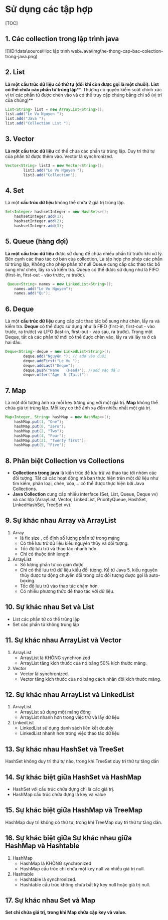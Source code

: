 # Sử dụng các tập hợp

[TOC]

## 1. Các collection trong lập trình java 

![](D:\data\source\Học lập trình web\Java\img\he-thong-cap-bac-colection-trong-java.png)

## 2. List 

**Là một** **cấu trúc dữ liệu** **có thứ tự (đôi khi còn được gọi là một chuỗi).** **List có thể chứa các phần tử trùng lặp****. Thường có quyền kiểm soát chính xác vị trí các phần tử được chèn vào và có thể truy cập chúng bằng chỉ số (vị trí của chúng)**

```java
List<String> list = new ArrayList<String>();
list.add("Le Vu Nguyen ");
list.add("Java ");
list.add("Collection List ");
```

## 3. Vector 

**Là một** **cấu trúc dữ liệu** có thể chứa các phần tử trùng lặp. Duy trì thứ tự của phần tử được thêm vào. Vector là synchronized.

```java
Vector<String> list3 = new Vector<String>();
        list3.add("Le Vu Nguyen ");
        list3.add("Collection");
```

## 4. Set 

Là một **cấu trúc dữ liệu** không thể chứa 2 giá trị trùng lặp.

```java
Set<Integer> hashsetInteger = new HashSet<>();
    hashsetInteger.add(1);
    hashsetInteger.add(2);
    hashsetInteger.add(3);
```

## 5. Queue (hàng đợi) 

**Là một** **cấu trúc dữ liệu** được sử dụng để chứa nhiều phần tử trước khi xử lý. Bên cạnh các thao tác cơ bản của collection, Là tập hợp cho phép các phần tử trùng lặp, Không cho phép phần tử null Queue cung cấp các thao tác bổ sung như chèn, lấy ra và kiểm tra. Queue có thể được sử dụng như là FIFO (first-in, first-out - vào trước, ra trước).

```java
 Queue<String> names = new LinkedList<String>();
    names.add("Le Vu Nguyen");
    names.add("Qu");
```

## 6. Deque 

Là một **cấu trúc dữ liệu** cung cấp các thao tác bổ sung như chèn, lấy ra và kiểm tra. **Deque** có thể được sử dụng như là FIFO (first-in, first-out - vào trước, ra trước) và LIFO (last-in, first-out - vào sau, ra trước). Trong một Deque, tất cả các phần tử mới có thể được chèn vào, lấy ra và lấy ra ở cả hai đầu.

```java
Deque<String> deque = new LinkedList<String>();
        deque.add("Nguyên "); // add vào đuôi
        deque.addFirst("Le Vu ");
        deque.addLast("Deque");
        deque.push("Name   (Head)"); //add vào đầu
        deque.offer("Age  5 (Tail)");
```

## 7. Map

Là một đối tượng ánh xạ mỗi key tương úng với một giá trị. **Map** không thể chứa giá trị trùng lặp. Mỗi key có thể ánh xạ đến nhiều nhất một giá trị.

```java
Map<Integer, String> hashMap = new HashMap<>();
    hashMap.put(1, "One");
    hashMap.put(0, "Zero");
    hashMap.put(2, "Two");
    hashMap.put(4, "Four");
    hashMap.put(21, "Twenty first");
    hashMap.put(5, "Five");
```

##  8. Phân biệt Collection vs Collections 

- **Collections trong java** là kiến trúc để lưu trữ và thao tác tới nhóm các đối tượng. Tất cả các hoạt động mà bạn thực hiện trên một dữ liệu như tìm kiếm, phân loại, chèn, xóa,… có thể được thực hiện bởi Java Collections.
- **Java Collection** cung cấp nhiều interface (Set, List, Queue, Deque vv) và các lớp (ArrayList, Vector, LinkedList, PriorityQueue, HashSet, LinkedHashSet, TreeSet vv).

## 9. Sự khác nhau Array và ArrayList 

1. Array
   - là fix size , cố định số lượng phần tử trong mảng
   - Có thể lưu trữ dữ liệu kiểu nguyên thủy và đối tượng.
   - Tốc độ lưu trữ và thao tác nhanh hơn.
   - Chỉ có thuộc tính length
2. ArrayList
   - Số lượng phần tử co giản được
   - Chỉ có thể lưu trữ dữ liệu kiểu đối tượng. Kể từ Java 5, kiểu nguyên thủy được tự động chuyển đổi trong các đối tượng được gọi là auto-boxing.
   - Tốc độ lưu trữ vào thao tác chậm hơn.
   - Có nhiều phương thức để thao tác với dữ liệu.

## 10. Sự khác nhau Set và List 

- List các phần tử có thể trùng lặp
- Set các phần tử không trung lặp

## 11. Sự khác nhau ArrayList và Vector

1. ArrayList
   - ArrayList là KHÔNG synchronized
   - ArrayList tăng kích thước của nó bằng 50% kích thước mảng.
2. Vector
   - Vector là synchronized.
   - Vector tăng kích thước của nó bằng cách nhân đôi kích thước mảng.

## 12. Sự khác nhau ArrayList và LinkedList

1. ArrayList
   - ArrayList sử dụng một mảng động
   - ArrayList nhanh hơn trong việc trữ và lấy dữ liệu
2. LinkedList
   - LinkedList sử dụng danh sách liên kết doubly
   - LinkedList nhanh hơn trong việc thao tác dữ liệu

## 13. **Sự khác nhau HashSet và TreeSet**

HashSet không duy trì thứ tự nào, trong khi TreeSet duy trì thứ tự tăng dần

## 14. **Sự khác biệt giữa HashSet và HashMap**

- HashSet với cấu trúc chứa đựng chỉ là các giá trị.
- HashMap cấu trúc chứa đựng là key và value

## 15. **Sự khác biệt giữa HashMap và TreeMap**

HashMap duy trì không có thứ tự, trong khi TreeMap duy trì thứ tự tăng dần.

## 16. **Sự khác biệt giữa Sự khác nhau giữa HashMap và Hashtable**

1. HashMap
   - HashMap là KHÔNG synchronized
   - HashMap cấu trúc chỉ chứa một key null và nhiều giá trị null.
2. Hashtable
   - Hashtable là synchronized.
   - Hashtable cấu trúc không chứa bất kỳ key null hoặc giá trị null.

## 17. **Sự khác nhau Set và Map**

**Set chỉ chứa giá trị, trong khi Map chứa cặp key và value.**